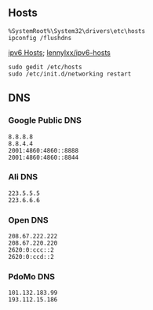 ## Hosts

	%SystemRoot%\System32\drivers\etc\hosts
	ipconfig /flushdns

[ipv6 Hosts](https://raw.githubusercontent.com/lennylxx/ipv6-hosts/master/hosts); [lennylxx/ipv6-hosts](https://code.google.com/archive/p/ipv6-hosts)

```
sudo gedit /etc/hosts
sudo /etc/init.d/networking restart
```

## DNS

### Google Public DNS
```
8.8.8.8
8.8.4.4
2001:4860:4860::8888
2001:4860:4860::8844
```
### Ali DNS
```
223.5.5.5
223.6.6.6
```
### Open DNS
```
208.67.222.222
208.67.220.220
2620:0:ccc::2
2620:0:ccd::2
```
### PdoMo DNS
```
101.132.183.99
193.112.15.186
```